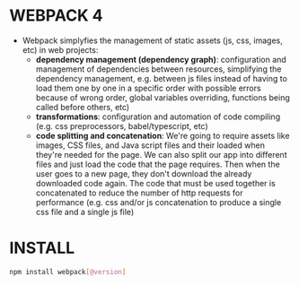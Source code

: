# WEBPACK 4

* Webpack simplyfies the management of static assets (js, css, images, etc) in web projects:
    * __dependency management (dependency graph)__: configuration and management of dependencies between resources, simplifying the dependency management, e.g. between js files instead of having to load them one by one in a specific order with possible errors because of wrong order, global variables overriding, functions being called before others, etc)
    * __transformations__: configuration and automation of code compiling (e.g. css preprocessors, babel/typescript, etc) 
    * __code splitting and concatenation__: We're going to require assets like images, CSS files, and Java script files and their loaded when they're needed for the page. We can also split our app into different files and just load the code that the page requires. Then when the user goes to a new page, they don't download the already downloaded code again. The code that must be used together is concatenated to reduce the number of http requests for performance (e.g. css and/or js concatenation to produce a single css file and a single js file)

# INSTALL

```bash
npm install webpack[@version]
```